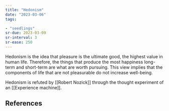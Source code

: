 ```yaml
---
title: "Hedonism"
date: "2023-03-06"
tags:

- "seedlings"
sr-due: 2023-03-09
sr-interval: 3
sr-ease: 250
---
```


Hedonism is the idea that pleasure is the ultimate good, the highest value in human life. Therefore, the things that produce the most happiness long-term and short-term are what are worth pursuing. This view implies that the components of life that are not pleasurable do not increase well-being.

Hedonism is refuted by [[Robert Nozick]] through the thought experiment of an [[Experience machine]].

## References